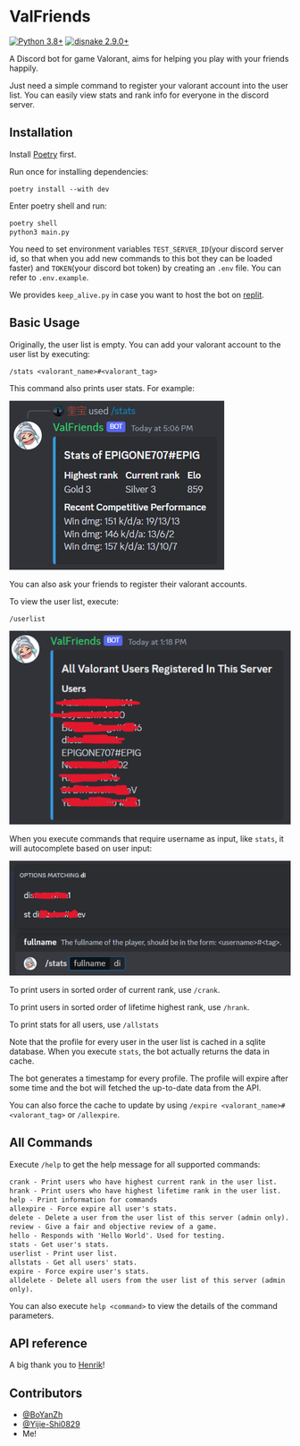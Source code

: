 # ValFriends
[![Python 3.8+](https://img.shields.io/badge/python-3.8+-blue.svg?style=for-the-badge)](#)
[![disnake 2.9.0+](https://img.shields.io/badge/disnake-2.9.0+-blue.svg?style=for-the-badge)](#)

A Discord bot for game Valorant, aims for helping you play with your friends happily.

Just need a simple command to register your valorant account into the user list. You can easily view stats and rank info for everyone in the discord server.


## Installation

Install [Poetry](https://python-poetry.org/) first.

Run once for installing dependencies:
```
poetry install --with dev
```

Enter poetry shell and run:
```
poetry shell
python3 main.py
```

You need to set environment variables `TEST_SERVER_ID`(your discord server id, so that when you add new commands to this bot they can be loaded faster) and `TOKEN`(your discord bot token) by creating an `.env` file. You can refer to `.env.example`.

We provides `keep_alive.py` in case you want to host the bot on [replit](https://replit.com/~).

## Basic Usage
Originally, the user list is empty. You can add your valorant account to the user list by executing:
```
/stats <valorant_name>#<valorant_tag>
```
This command also prints user stats. For example:

![image](assets/1.png)

You can also ask your friends to register their valorant accounts.

To view the user list, execute:
```
/userlist
```

![image](assets/2.png)

When you execute commands that require username as input, like `stats`, it will autocomplete based on user input:

![image](assets/3.png)


To print users in sorted order of current rank, use `/crank`.

To print users in sorted order of lifetime highest rank, use `/hrank`.

To print stats for all users, use `/allstats`

Note that the profile for every user in the user list is cached in a sqlite database. When you execute `stats`, the bot actually returns the data in cache.

The bot generates a timestamp for every profile. The profile will expire after some time and the bot will fetched the up-to-date data from the API.

You can also force the cache to update by using `/expire <valorant_name>#<valorant_tag>` or `/allexpire`.





## All Commands
Execute `/help` to get the help message for all supported commands:
```
crank - Print users who have highest current rank in the user list.
hrank - Print users who have highest lifetime rank in the user list.
help - Print information for commands
allexpire - Force expire all user's stats.
delete - Delete a user from the user list of this server (admin only).
review - Give a fair and objective review of a game.
hello - Responds with 'Hello World'. Used for testing.
stats - Get user's stats.
userlist - Print user list.
allstats - Get all users' stats.
expire - Force expire user's stats.
alldelete - Delete all users from the user list of this server (admin only).
```
You can also execute `help <command>` to view the details of the command parameters.


## API reference
A big thank you to [Henrik](https://github.com/Henrik-3/unofficial-valorant-api)!

## Contributors
- [@BoYanZh](https://github.com/BoYanZh)
- [@Yijie-Shi0829](https://github.com/Yijie-Shi0829)
- Me!
